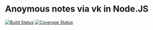# Anoymous notes via vk in Node.JS
[![Build Status](https://api.travis-ci.org/lberserq/nodespec2016_table_njs.svg?branch=master)](https://travis-ci.org/lberserq/node)
[![Coverage Status](https://coveralls.io/repos/github/lberserq/nodespec2016_table_njs/badge.svg?branch=master)](https://coveralls.io/github/lberserq/nodespec2016_table_njs?branch=master)
